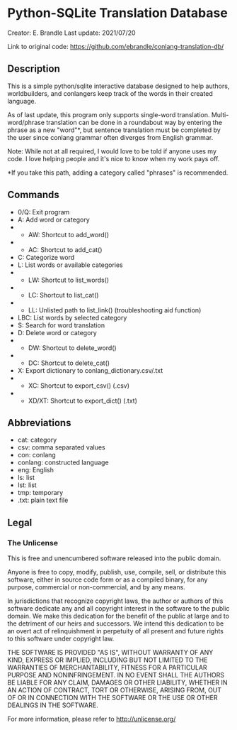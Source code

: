 # Python-SQLite Translation Database
Creator: E. Brandle
Last update: 2021/07/20

Link to original code: https://github.com/ebrandle/conlang-translation-db/

## Description
This is a simple python/sqlite interactive database designed to help authors, worldbuilders, and conlangers keep track of the words in their created language.

As of last update, this program only supports single-word translation. Multi-word/phrase translation can be done in a roundabout way by entering the phrase as a new "word"\*, but sentence translation must be completed by the user since conlang grammar often diverges from English grammar.

Note: While not at all required, I would love to be told if anyone uses my code. I love helping people and it's nice to know when my work pays off.

\*If you take this path, adding a category called "phrases" is recommended.

## Commands
- 0/Q: Exit program
- A: Add word or category
- - AW: Shortcut to add_word()
- - AC: Shortcut to add_cat()
- C: Categorize word
- L: List words or available categories
- - LW: Shortcut to list_words()
- - LC: Shortcut to list_cat()
- - LL: Unlisted path to list_link() (troubleshooting aid function)
- LBC: List words by selected category
- S: Search for word translation
- D: Delete word or category
- - DW: Shortcut to delete_word()
- - DC: Shortcut to delete_cat()
- X: Export dictionary to conlang_dictionary.csv/.txt
- - XC: Shortcut to export_csv() (.csv)
- - XD/XT: Shortcut to export_dict() (.txt)

## Abbreviations
- cat: category
- csv: comma separated values
- con: conlang
- conlang: constructed language
- eng: English
- ls: list
- lst: list
- tmp: temporary
- .txt: plain text file

## Legal
### The Unlicense
This is free and unencumbered software released into the public domain.

Anyone is free to copy, modify, publish, use, compile, sell, or
distribute this software, either in source code form or as a compiled
binary, for any purpose, commercial or non-commercial, and by any
means.

In jurisdictions that recognize copyright laws, the author or authors
of this software dedicate any and all copyright interest in the
software to the public domain. We make this dedication for the benefit
of the public at large and to the detriment of our heirs and
successors. We intend this dedication to be an overt act of
relinquishment in perpetuity of all present and future rights to this
software under copyright law.

THE SOFTWARE IS PROVIDED "AS IS", WITHOUT WARRANTY OF ANY KIND,
EXPRESS OR IMPLIED, INCLUDING BUT NOT LIMITED TO THE WARRANTIES OF
MERCHANTABILITY, FITNESS FOR A PARTICULAR PURPOSE AND NONINFRINGEMENT.
IN NO EVENT SHALL THE AUTHORS BE LIABLE FOR ANY CLAIM, DAMAGES OR
OTHER LIABILITY, WHETHER IN AN ACTION OF CONTRACT, TORT OR OTHERWISE,
ARISING FROM, OUT OF OR IN CONNECTION WITH THE SOFTWARE OR THE USE OR
OTHER DEALINGS IN THE SOFTWARE.

For more information, please refer to <http://unlicense.org/>

